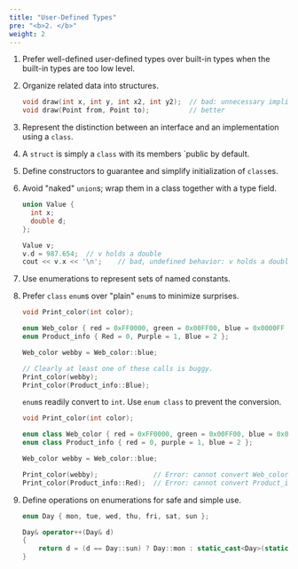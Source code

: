 ```yaml
---
title: "User-Defined Types"
pre: "<b>2. </b>"
weight: 2
---
```


1. Prefer well-defined user-defined types over built-in types when the built-in types are too low level.
1. Organize related data into structures.
    
    ```cpp
    void draw(int x, int y, int x2, int y2);  // bad: unnecessary implicit relationships
    void draw(Point from, Point to);          // better
    ```
1. Represent the distinction between an interface and an implementation using a `class`.
1. A `struct` is simply a `class` with its members `public by default.
1. Define constructors to guarantee and simplify initialization of `class`es.
1. Avoid "naked" `union`s; wrap them in a class together with a type field.
    ```cpp
    union Value {
      int x;
      double d;
    };

    Value v;
    v.d = 987.654;  // v holds a double
    cout << v.x << '\n';    // bad, undefined behavior: v holds a double, but we read it as an int
    ```
1. Use enumerations to represent sets of named constants.
1. Prefer `class` `enum`s over "plain" `enum`s to minimize surprises.
    ```cpp
    void Print_color(int color);

    enum Web_color { red = 0xFF0000, green = 0x00FF00, blue = 0x0000FF };
    enum Product_info { Red = 0, Purple = 1, Blue = 2 };

    Web_color webby = Web_color::blue;
    
    // Clearly at least one of these calls is buggy.
    Print_color(webby);
    Print_color(Product_info::Blue);
    ```

    `enum`s readily convert to `int`. Use `enum class` to prevent the conversion.

    ```cpp
    void Print_color(int color);

    enum class Web_color { red = 0xFF0000, green = 0x00FF00, blue = 0x0000FF };
    enum class Product_info { red = 0, purple = 1, blue = 2 };

    Web_color webby = Web_color::blue;

    Print_color(webby);              // Error: cannot convert Web_color to int.
    Print_color(Product_info::Red);  // Error: cannot convert Product_info to int.
    ```
1. Define operations on enumerations for safe and simple use.
    ```cpp
    enum Day { mon, tue, wed, thu, fri, sat, sun };

    Day& operator++(Day& d)
    {
        return d = (d == Day::sun) ? Day::mon : static_cast<Day>(static_cast<int>(d)+1);
    }
    ```